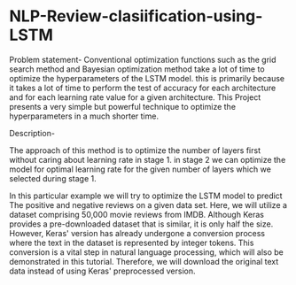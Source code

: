 # NLP-Review-clasiification-using-LSTM

Problem statement- Conventional optimization functions such as the grid search method and Bayesian optimization method take a lot of time to optimize the hyperparameters of the LSTM model. this is primarily because it takes a lot of time to perform the test of accuracy for each architecture and for each learning rate value for a given architecture. This Project presents a very simple but powerful technique to optimize the hyperparameters in a much shorter time.

Description-

The approach of this method is to optimize the number of layers first without caring about learning rate in stage 1. in stage 2 we can optimize the model for optimal learning rate for the given number of layers which we selected during stage 1.

In this particular example we will try to optimize the LSTM model to predict The positive and negative reviews on a given data set. Here, we will utilize a dataset comprising 50,000 movie reviews from IMDB. Although Keras provides a pre-downloaded dataset that is similar, it is only half the size. However, Keras' version has already undergone a conversion process where the text in the dataset is represented by integer tokens. This conversion is a vital step in natural language processing, which will also be demonstrated in this tutorial. Therefore, we will download the original text data instead of using Keras' preprocessed version.
